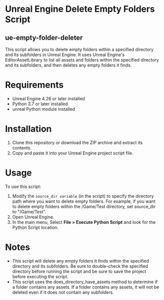 # Unreal Engine Delete Empty Folders Script
## ue-empty-folder-deleter

This script allows you to delete empty folders within a specified directory and its subfolders in Unreal Engine. It uses Unreal Engine's EditorAssetLibrary to list all assets and folders within the specified directory and its subfolders, and then deletes any empty folders it finds.

# Requirements 
* Unreal Engine 4.26 or later installed
* Python 3.7 or later installed
* unreal Python module installed

# Installation
1. Clone this repository or download the ZIP archive and extract its contents.
2. Copy and paste it into your Unreal Engine project script file.

# Usage
To use this script:

1. Modify the ```source_dir variable``` (in the script) to specify the directory path where you want to delete empty folders. For example, if you want to delete empty folders within the /Game/Test directory, set source_dir to "/Game/Test".
2. Open Unreal Engine.
3. In the main menu, Select **File > Execute Python Script** and look for the Python Script location. 

# Notes
* This script will delete any empty folders it finds within the specified directory and its subfolders. Be sure to double-check the specified directory before running the script and be sure to save the project before executing the script.
* This script uses the does_directory_have_assets method to determine if a folder contains any assets. If a folder contains any assets, it will not be deleted even if it does not contain any subfolders.

